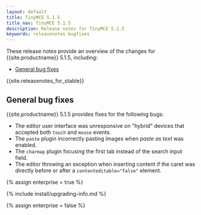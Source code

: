 ```yaml
---
layout: default
title: TinyMCE 5.1.5
title_nav: TinyMCE 5.1.5
description: Release notes for TinyMCE 5.1.5
keywords: releasenotes bugfixes
---
```


These release notes provide an overview of the changes for {{site.productname}} 5.1.5, including:

- [General bug fixes](#generalbugfixes)

{{site.releasenotes_for_stable}}

## General bug fixes

{{site.productname}} 5.1.5 provides fixes for the following bugs:

- The editor user interface was unresponsive on "hybrid" devices that accepted both `touch` and `mouse` events.
- The `paste` plugin incorrectly pasting images when _paste as text_ was enabled.
- The `charmap` plugin focusing the first tab instead of the search input field.
- The editor throwing an exception when inserting content if the caret was directly before or after a `contenteditable="false"` element.

{% assign enterprise = true %}

{% include install/upgrading-info.md %}

{% assign enterprise = false %}